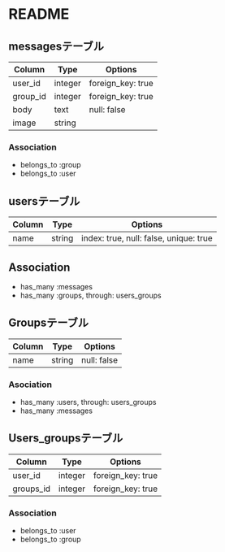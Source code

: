 # README


## messagesテーブル

|Column|Type|Options|
|------|----|-------|
|user_id|integer|foreign_key: true|
|group_id|integer|foreign_key: true|
|body|text|null: false|
|image|string|

### Association
- belongs_to :group
- belongs_to :user



## usersテーブル
|Column|Type|Options|
|------|----|-------|
|name|string|index: true, null: false, unique: true|

## Association
- has_many :messages
- has_many :groups, through: users_groups



## Groupsテーブル
|Column|Type|Options|
|------|----|-------|
|name|string|null: false|

### Asociation
- has_many :users, through: users_groups
- has_many :messages



## Users_groupsテーブル
|Column|Type|Options|
|------|----|-------|
|user_id|integer|foreign_key: true|
|groups_id|integer|foreign_key: true|

### Association
- belongs_to :user
- belongs_to :group